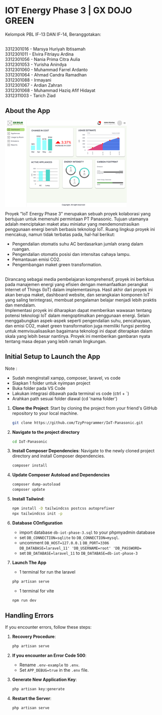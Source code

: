 # IOT Energy Phase 3 | GX DOJO GREEN

Kelompok PBL IF-13 DAN IF-14, Beranggotakan: 

<br>
3312301016 - Marsya Huriyah Ibtisamah
<br>
3312301011 - Elvira Fitriayu Ardina 
<br>
3312301056 - Nania Prima Citra Aulia
<br>
3312301053 - Yurisha Anindya 
<br>
3312301060 - Muhammad Farrel Ardanto
<br>
3312301064 - Ahmad Candra Ramadhan
<br>
3312301088 - Irmayani
<br>
3312301067 - Ardian Zahran
<br>
3312301068 - Muhammad Haziq Afif Hidayat
<br>
3312311003 - Tarich Ziad
<br>

## About the App
<!-- gambar taro di src -->
<img align="center" alt="Coding" width="400" src="dashboard_gxdojo.png"> 

Proyek "IoT Energy Phase 3" merupakan sebuah proyek kolaborasi yang bertujuan untuk  memenuhi permintaan PT Panasonic. Tujuan utamanya adalah menciptakan maket atau miniatur yang mendemonstrasikan penggunaan energi bersih berbasis teknologi IoT. Ruang lingkup proyek ini mencakup, namun tidak terbatas pada, hal-hal berikut:
<br>
- Pengendalian otomatis suhu AC berdasarkan jumlah orang dalam ruangan.
- Pengendalian otomatis posisi dan intensitas cahaya lampu.
- Pemantauan emisi CO2.
- Pengembangan maket green transformation.
<br>
Dirancang sebagai media pembelajaran komprehensif, proyek ini berfokus pada manajemen energi yang efisien dengan memanfaatkan perangkat Internet of Things (IoT) dalam implementasinya. Hasil akhir dari proyek ini akan berupa maket, dashboard website, dan serangkaian komponen IoT yang saling terintegrasi, membuat pengalaman belajar menjadi lebih praktis dan mendalam.
<br>
Implementasi proyek ini diharapkan dapat memberikan wawasan tentang potensi teknologi IoT dalam mengoptimalkan penggunaan energi. Selain menggabungkan aspek-aspek seperti pengendalian suhu, pencahayaan, dan emisi CO2, maket green transformation juga memiliki fungsi penting untuk memvisualisasikan bagaimana teknologi ini dapat diterapkan dalam skala yang lebih besar nantinya. Proyek ini memberikan gambaran nyata tentang masa depan yang lebih ramah lingkungan.


## Initial Setup to Launch the App

Note : 
- Sudah menginstall xampp, composer, laravel, vs code
- Siapkan 1 folder untuk nyimpan project
- Buka folder pada VS Code
- Lakukan integrasi dibawah pada terminal vs code (ctrl + `)
- Arahkan path sesuai folder diawal (cd 'nama folder')

1. **Clone the Project**: Start by cloning the project from your friend's GitHub repository to your local machine.

   ```bash
   git clone https://github.com/TzyProgrammer/IoT-Panasonic.git
   ```

2. **Navigate to the project directory**
   ```bash
   cd IoT-Panasonic

3. **Install Composer Dependencies**: Navigate to the newly cloned project directory and install Composer dependencies.

   ```bash
   composer install
   ```

4. **Update Composer Autoload and Dependencies**
   
   ```bash
   composer dump-autoload
   composer update
   ```

   
5. **Install Tailwind**:

   ```bash
   npm install -D tailwindcss postcss autoprefixer
   npx tailwindcss init -p
   ```


6. **Database COnfiguration**
   - import database `db-iot-phase-3.sql` to your phpmyadmin database
   - set `DB_CONNECTION=sqlite` to `DB_CONNECTION=mysql`.
   - uncomment `DB_HOST=127.0.0.1` `DB_PORT=3306` `DB_DATABASE=laravel_11' 'DB_USERNAME=root' 'DB_PASSWORD=` 
   - set `DB_DATABASE=laravel_11` to `DB_DATABASE=db-iot-phase-3`


7. **Launch The App**
   - 1 terminal for run the laravel
   ```bash
   php artisan serve
   ```
   - 1 terminal for vite
   ```bash
   npm run dev
   ```


## Handling Errors

If you encounter errors, follow these steps:

1. **Recovery Procedure**:

   ```bash
   php artisan serve
   ```

2. **If you encounter an Error Code 500**:

   - Rename `.env-example` to `.env`.
   - Set `APP_DEBUG=true` in the `.env` file.

3. **Generate New Application Key**:

   ```bash
   php artisan key:generate
   ```

4. **Restart the Server**:

   ```bash
   php artisan serve
   
